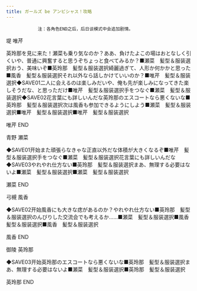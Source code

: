 ```yaml
---
title: ガールズ be アンビシャス！攻略
---
```


                注：各角色END之后，后日谈模式中会追加剧情。

堤 唯芹

英玲那を見に来た！瀬菜も乗り気なのか？ああ、負けたよこの場はおとなしく引くいや、普通に興奮すると思うぞちょっと食べてみるか？■瀬菜　髪型＆服装選択おう、美味いぞ■英玲那　髪型＆服装選択綺麗過ぎて、人形か何かかと思った■風香　髪型＆服装選択それ以外なら話しかけていいのか？■唯芹　髪型＆服装選択◆SAVE01二人に会えるのは楽しみだいや、俺も先が楽しみになってきた楽しそうだな、と思っただけ■唯芹　髪型＆服装選択手をつなぐ■瀬菜　髪型＆服装選択◆SAVE02花言葉にも詳しいんだな英玲那のエスコートなら悪くないな■英玲那　髪型＆服装選択次は風香も参加できるようにしよう■瀬菜　髪型＆服装選択■唯芹　髪型＆服装選択■唯芹　髪型＆服装選択

唯芹 END

青野 瀬菜

◆SAVE01开始また頑張らなきゃな正直以外だな体積が大きくなるぞ■唯芹　髪型＆服装選択手をつなぐ■瀬菜　髪型＆服装選択花言葉にも詳しいんだな◆SAVE03やれやれ仕方ない■英玲那　髪型＆服装選択まあ、無理する必要はないよ■瀬菜　髪型＆服装選択■瀬菜　髪型＆服装選択

瀬菜 END

弓槻 風香

◆SAVE02开始風香にも大きな痣があるのか？やれやれ仕方ない■英玲那　髪型＆服装選択のんびりした交流会でも考えるか……■瀬菜　髪型＆服装選択■風香　髪型＆服装選択■風香　髪型＆服装選択

風香 END

御陵 英玲那

◆SAVE03开始英玲那のエスコートなら悪くないな■英玲那　髪型＆服装選択まあ、無理する必要はないよ■瀬菜　髪型＆服装選択■英玲那　髪型＆服装選択

英玲那 END
              
